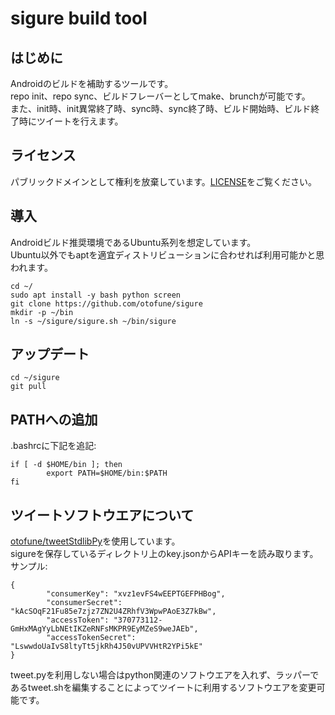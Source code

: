 sigure build tool
==========
## はじめに
Androidのビルドを補助するツールです。  
repo init、repo sync、ビルドフレーバーとしてmake、brunchが可能です。  
また、init時、init異常終了時、sync時、sync終了時、ビルド開始時、ビルド終了時にツイートを行えます。

## ライセンス
パブリックドメインとして権利を放棄しています。[LICENSE](LICENSE)をご覧ください。

## 導入
Androidビルド推奨環境であるUbuntu系列を想定しています。  
Ubuntu以外でもaptを適宜ディストリビューションに合わせれば利用可能かと思われます。  

```
cd ~/
sudo apt install -y bash python screen
git clone https://github.com/otofune/sigure
mkdir -p ~/bin
ln -s ~/sigure/sigure.sh ~/bin/sigure
```

## アップデート

```
cd ~/sigure
git pull
```

## PATHへの追加
.bashrcに下記を追記:  
```
if [ -d $HOME/bin ]; then
        export PATH=$HOME/bin:$PATH
fi
```

## ツイートソフトウエアについて
[otofune/tweetStdlibPy](https://github.com/otofune/tweetStdlibPy)を使用しています。  
sigureを保存しているディレクトリ上のkey.jsonからAPIキーを読み取ります。  
サンプル:  
```
{
        "consumerKey": "xvz1evFS4wEEPTGEFPHBog",
        "consumerSecret": "kAcSOqF21Fu85e7zjz7ZN2U4ZRhfV3WpwPAoE3Z7kBw",
        "accessToken": "370773112-GmHxMAgYyLbNEtIKZeRNFsMKPR9EyMZeS9weJAEb",
        "accessTokenSecret": "LswwdoUaIvS8ltyTt5jkRh4J50vUPVVHtR2YPi5kE"
}
```
tweet.pyを利用しない場合はpython関連のソフトウエアを入れず、ラッパーであるtweet.shを編集することによってツイートに利用するソフトウエアを変更可能です。